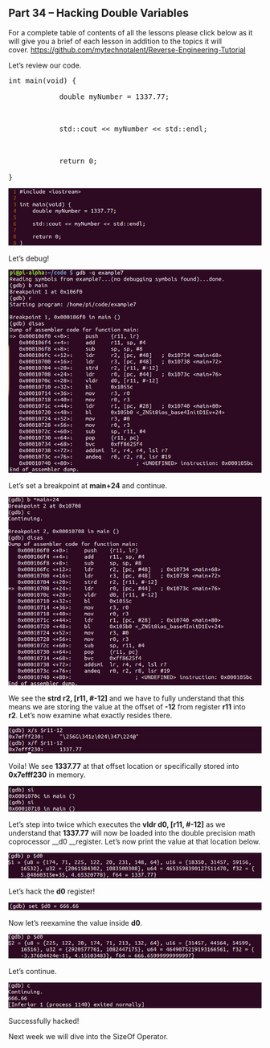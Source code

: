 ## Part 34 – Hacking Double Variables

For a complete table of contents of all the lessons please click below as it will give you a brief of each lesson in addition to the topics it will cover.&nbsp;https://github.com/mytechnotalent/Reverse-Engineering-Tutorial

Let’s review our code.

<pre spellcheck="false">int main(void) {

&nbsp;&nbsp;&nbsp;&nbsp;&nbsp;&nbsp;&nbsp;&nbsp;&nbsp;&nbsp;&nbsp; double myNumber = 1337.77;

&nbsp;

&nbsp;&nbsp;&nbsp;&nbsp;&nbsp;&nbsp;&nbsp;&nbsp;&nbsp;&nbsp;&nbsp; std::cout &lt;&lt; myNumber &lt;&lt; std::endl;

&nbsp;

&nbsp;&nbsp;&nbsp;&nbsp;&nbsp;&nbsp;&nbsp;&nbsp;&nbsp;&nbsp;&nbsp; return 0;

}
</pre>

<div class="slate-resizable-image-embed slate-image-embed__resize-full-width"><img src="/imgs/1523615576064.jpg"/></div>

Let’s debug!

<div class="slate-resizable-image-embed slate-image-embed__resize-full-width"><img src="/imgs/1523615640968.jpg"/></div>

Let’s set a breakpoint at __main+24__ and continue.

<div class="slate-resizable-image-embed slate-image-embed__resize-full-width"><img src="/imgs/1523615666432.jpg"/></div>

We see the __strd r2, \[r11, \#-12\]__ and we have to fully understand that this means we are storing the value at the offset of __-12__ from register __r11__ into __r2__.&nbsp;Let’s now examine what exactly resides there.&nbsp;&nbsp;

<div class="slate-resizable-image-embed slate-image-embed__resize-full-width"><img src="/imgs/1523615689648.jpg"/></div>

Voila!&nbsp;We see __1337.77__ at that offset location or specifically stored into __0x7efff230__ in memory.

<div class="slate-resizable-image-embed slate-image-embed__resize-full-width"><img src="/imgs/1523615716304.jpg"/></div>

Let’s step into twice which executes the __vldr d0, \[r11, \#-12\]__ as we understand that __1337.77__ will now be loaded into the double precision math coprocessor __d0 __register.&nbsp;Let’s now print the value at that location below.

<div class="slate-resizable-image-embed slate-image-embed__resize-full-width"><img src="/imgs/1523615745800.jpg"/></div>

Let’s hack the __d0__ register!

<div class="slate-resizable-image-embed slate-image-embed__resize-full-width"><img src="/imgs/1523615775560.jpg"/></div>

Now let’s reexamine the value inside __d0__.

<div class="slate-resizable-image-embed slate-image-embed__resize-full-width"><img src="/imgs/1523615802811.jpg"/></div>

Let’s continue.

<div class="slate-resizable-image-embed slate-image-embed__resize-full-width"><img src="/imgs/1523615835964.jpg"/></div>

Successfully hacked!

Next week we will dive into the SizeOf Operator.